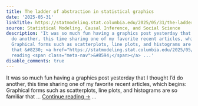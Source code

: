 ```yaml
---
title: The ladder of abstraction in statistical graphics
date: '2025-05-31'
linkTitle: https://statmodeling.stat.columbia.edu/2025/05/31/the-ladder-of-abstraction-in-statistical-graphics/
source: Statistical Modeling, Causal Inference, and Social Science
description: 'It was so much fun having a graphics post yesterday that I thought I&#8217;d
  do another, this time sharing one of my favorite recent articles, which begins:
  Graphical forms such as scatterplots, line plots, and histograms are so familiar
  that &#8230; <a href="https://statmodeling.stat.columbia.edu/2025/05/31/the-ladder-of-abstraction-in-statistical-graphics/">Continue
  reading <span class="meta-nav">&#8594;</span></a> ...'
disable_comments: true
---
```

It was so much fun having a graphics post yesterday that I thought I&#8217;d do another, this time sharing one of my favorite recent articles, which begins: Graphical forms such as scatterplots, line plots, and histograms are so familiar that &#8230; <a href="https://statmodeling.stat.columbia.edu/2025/05/31/the-ladder-of-abstraction-in-statistical-graphics/">Continue reading <span class="meta-nav">&#8594;</span></a> ...
